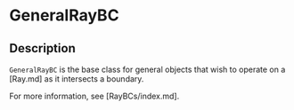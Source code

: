 # GeneralRayBC

## Description

`GeneralRayBC` is the base class for general objects that wish to operate on a [Ray.md] as it intersects a boundary.

For more information, see [RayBCs/index.md].
